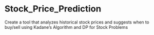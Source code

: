 # Stock_Price_Prediction
Create a tool that analyzes historical stock prices and suggests when to buy/sell using Kadane’s Algorithm and DP for Stock Problems
